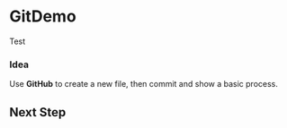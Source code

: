 # GitDemo
Test

### Idea 
Use **GitHub** to create a new file, then commit and show a basic process.  

## Next Step
